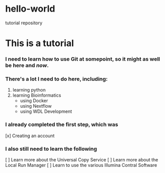 # hello-world
tutorial repository
# This is a tutorial
### I need to learn how to use Git at somepoint, so it might as well be **here** and *now*.
### There's a lot I need to do here, including:
1. learning python
2. learning Bioinformatics
    - using Docker
    - using Nextflow
    - using WDL Development
### I already completed the first step, which was 
[x] Creating an account
### I also still need to learn the following
[ ] Learn more about the Universal Copy Service
[ ] Learn more about the Local Run Manager
[ ] Learn to use the various Illumina Contral Software
